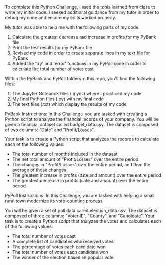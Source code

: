 To complete this Python Challenge, I used the tools learned from class to write my initial code. I seeked additional guidance from my tutor in order to debug my code and ensure my edits worked properly.

My tutor was able to help me with the following parts of my code:

1. Calculate the greatest decrease and increase in profits for my PyBank file 
2. Print the test results for my PyBank file 
3. Revised my code in order to create separate lines in my text file for PyBank 
4. Added the 'try' and 'error' functions in my PyPoll code in order to calculate the total number of votes cast 

Within the PyBank and PyPoll folders in this repo, you'll find the following files: 
1. The Jupyter Notebook files (.ipynb) where I practiced my code 
2. My final Python files (.py) with my final code 
3. The text files (.txt) which display the results of my code 

PyBank Instructions:
In this Challenge, you are tasked with creating a Python script to analyze the financial records of your company. You will be given a financial dataset called budget_data.csv. The dataset is composed of two columns: "Date" and "Profit/Losses".

Your task is to create a Python script that analyzes the records to calculate each of the following values:
- The total number of months included in the dataset
- The net total amount of "Profit/Losses" over the entire period
- The changes in "Profit/Losses" over the entire period, and then the average of those changes
- The greatest increase in profits (date and amount) over the entire period
- The greatest decrease in profits (date and amount) over the entire period

PyPoll Instructions:
In this Challenge, you are tasked with helping a small, rural town modernize its vote-counting process.

You will be given a set of poll data called election_data.csv. The dataset is composed of three columns: "Voter ID", "County", and "Candidate". Your task is to create a Python script that analyzes the votes and calculates each of the following values:
- The total number of votes cast
- A complete list of candidates who received votes
- The percentage of votes each candidate won
- The total number of votes each candidate won
- The winner of the election based on popular vote
